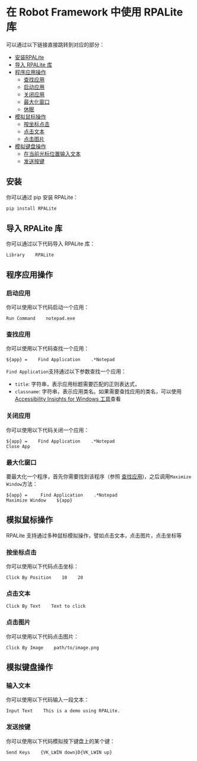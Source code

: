 # 在 Robot Framework 中使用 RPALite 库

可以通过以下链接直接跳转到对应的部分：
- [安装RPALite](#安装)
- [导入 RPALite 库](#导入-RPALite-库)
- [程序应用操作](#程序应用操作)
    - [查找应用](#查找应用)
    - [启动应用](#启动应用)
    - [关闭应用](#关闭应用)
    - [最大化窗口](#最大化窗口)
    - [休眠](#休眠)
- [模拟鼠标操作](#模拟鼠标操作)
    - [按坐标点击](#按坐标点击)
    - [点击文本](#点击文本)
    - [点击图片](#点击图片)
- [模拟键盘操作](#模拟键盘操作)
    - [在当前光标位置输入文本](#在当前光标位置输入文本)
    - [发送按键](#发送按键)
    

## 安装

你可以通过 pip 安装 RPALite：

```bash
pip install RPALite
```
## 导入 RPALite 库

你可以通过以下代码导入 RPALite 库：

```robotframework
Library    RPALite
```

## 程序应用操作

### 启动应用

你可以使用以下代码启动一个应用：

```robotframework
Run Command    notepad.exe
```

### 查找应用

你可以使用以下代码查找一个应用：

```robotframework
${app} =    Find Application    .*Notepad
```
`Find Application`支持通过以下参数查找一个应用：
- `title`: 字符串，表示应用标题需要匹配的正则表达式，
- `classname`: 字符串，表示应用类名。如果需要查找应用的类名，可以使用 [Accessibility Insights for Windows 工具](https://accessibilityinsights.io/)查看

### 关闭应用

你可以使用以下代码关闭一个应用：

```robotframework
${app} =    Find Application    .*Notepad
Close App
```

### 最大化窗口

要最大化一个程序，首先你需要找到该程序（参照 [查找应用](#查找应用))，之后调用`Maximize Window`方法：
```robotframework
${app} =     Find Application    .*Notepad
Maximize Window    ${app}
```


## 模拟鼠标操作

RPALite 支持通过多种鼠标模拟操作，譬如点击文本，点击图片，点击坐标等

### 按坐标点击

你可以使用以下代码点击坐标：

```robotframework
Click By Position    10    20
```

### 点击文本

```robotframework
Click By Text    Text to click
```

### 点击图片

你可以使用以下代码点击图片：

```robotframework
Click By Image    path/to/image.png
```

## 模拟键盘操作

### 输入文本

你可以使用以下代码输入一段文本：

```robotframework
Input Text    This is a demo using RPALite.
```

### 发送按键

你可以使用以下代码模拟按下键盘上的某个键：

```robotframework
Send Keys    {VK_LWIN down}D{VK_LWIN up}
```
